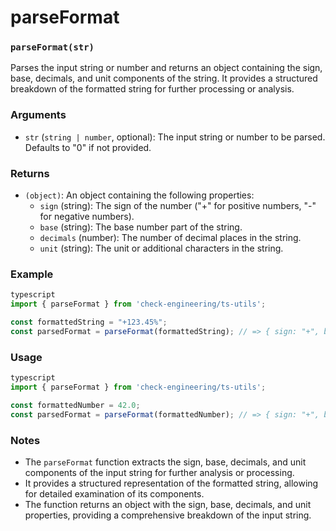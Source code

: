 # parseFormat

### `parseFormat(str)`

Parses the input string or number and returns an object containing the sign, base, decimals, and unit components of the string. It provides a structured breakdown of the formatted string for further processing or analysis.

### Arguments

* `str` (`string | number`, optional): The input string or number to be parsed. Defaults to "0" if not provided.

### Returns

* `(object)`: An object containing the following properties:
  * `sign` (string): The sign of the number ("+" for positive numbers, "-" for negative numbers).
  * `base` (string): The base number part of the string.
  * `decimals` (number): The number of decimal places in the string.
  * `unit` (string): The unit or additional characters in the string.

### Example

```typescript
typescript
import { parseFormat } from 'check-engineering/ts-utils';

const formattedString = "+123.45%";
const parsedFormat = parseFormat(formattedString); // => { sign: "+", base: "123", decimals: 2, unit: "%" }
```

### Usage

```typescript
typescript
import { parseFormat } from 'check-engineering/ts-utils';

const formattedNumber = 42.0;
const parsedFormat = parseFormat(formattedNumber); // => { sign: "+", base: "42", decimals: 1, unit: "" }
```

### Notes

* The `parseFormat` function extracts the sign, base, decimals, and unit components of the input string for further analysis or processing.
* It provides a structured representation of the formatted string, allowing for detailed examination of its components.
* The function returns an object with the sign, base, decimals, and unit properties, providing a comprehensive breakdown of the input string.
